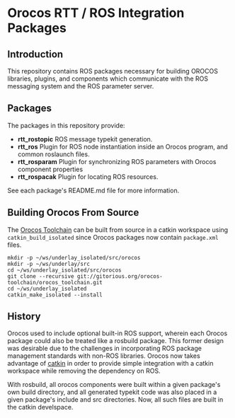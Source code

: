 Orocos RTT / ROS Integration Packages
=====================================

## Introduction

This repository contains ROS packages necessary for building OROCOS libraries,
plugins, and components which communicate with the ROS messaging system and the
ROS parameter server.

## Packages

The packages in this repository provide:

 * **rtt\_rostopic** ROS message typekit generation.
 * **rtt\_ros** Plugin for ROS node instantiation inside an Orocos program, and common
   roslaunch files.
 * **rtt\_rosparam** Plugin for synchronizing ROS parameters with Orocos
   component properties
 * **rtt\_rospacak** Plugin for locating ROS resources.

See each package's README.md file for more information.

## Building Orocos From Source

The [Orocos Toolchain](http://www.orocos.org/orocos/toolchain) can be built from
source in a catkin workspace using `catkin_build_isolated` since Orocos packages
now contain `package.xml` files. 

```shell
mkdir -p ~/ws/underlay_isolated/src/orocos
mkdir -p ~/ws/underlay/src
cd ~/ws/underlay_isolated/src/orocos
git clone --recursive git://gitorious.org/orocos-toolchain/orocos_toolchain.git
cd ~/ws/underlay_isolated
catkin_make_isolated --install
```

## History

Orocos used to include optional built-in ROS support, wherein each Orocos
package could also be treated like a rosbuild package. This former design was
desirable due to the challenges in incorporating ROS package management
standards with non-ROS libraries. Orocos now takes advantage of
[catkin](http://www.ros.org/wiki/catkin) in order to provide simple integration
with a catkin workspace while removing the dependency on ROS.

With rosbuild, all orocos components were built within a given package's own
build directory, and all generated typekit code was also placed in a given
package's include and src directories. Now, all such files are built in the
catkin develspace.
